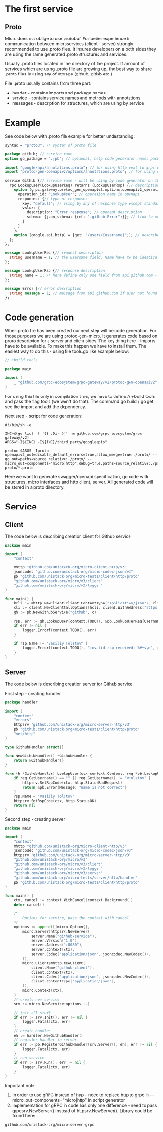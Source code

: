 # The first service

## Proto

Micro does not oblige to use protobuf. For better experience in communication between microservices (client -
server) strongly recommended to use .proto files. It insures developers on a both sides they are using the same
generated .proto structures and services.

Usually .proto files located in the directory of the project. If amount of services which are using .proto file are
growing up, the best way to share .proto files is using any of storage (github, gitlab etc.).

File .proto usually contains from three part:

- header - contains imports and package names
- service - contains service names and methods with annotations
- messages - description for structures, which are using by service

# Example

See code below with .proto file example for better undestanding:

```protobuf
syntax = "proto3"; // syntax of proto file

package github; // service name
option go_package = ".;pb"; // optional, help code generator names packages in a right way

import "google/api/annotations.proto"; // for using http next to grpc we have to define import
import "protoc-gen-openapiv2/options/annotations.proto"; // for using openapi generation (describe our services) we have to define import 

service Github {// service name - will be using by code generator on the client side and server side support functions (create service client, create service server), in Endpoints and openapi description
  rpc LookupUser(LookupUserReq) returns (LookupUserRsp) {// description for method with structures to receive and respond
    option (grpc.gateway.protoc_gen_openapiv2.options.openapiv2_operation) = {// openapi annotaiont
      operation_id: "LookupUser"; // operation name in openapi
      responses: {// type of responses
        key: "default"; // using by any of response type except standart one described in the method
        value: {
          description: "Error response"; // openapi description
          schema: {json_schema: {ref: ".github.Error";}}; // link to message type, consists with package name and message name
        }
      }
    };
    option (google.api.http) = {get: "/users/{username}";}; // describes endpoint which should be used connecting to rpc LookupUser via http with method GET and path /users/username. In order to use POST, PUT, PATCH requests also may contain body. Body is defining the same way as path variable, but instead should be using link to message structure. If body is not pre-defined should be used body:'*' declaration.
  };
};

message LookupUserReq {// request description
  string username = 1; // the username field. Name have to be identical to path variable declaration in option google.api.http GET /users/{username}
};

message LookupUserRsp {// response description
  string name = 1; // here define only one field from api.github.com - name of user
};

message Error {// error description
  string message = 1; // message from api.github.com if user not found
};
```

# Code generation

When proto file has been created our next step will be code generation. For those purposes we are using
protoc-gen-micro. It generates code based on proto description for a server and client sides. The key thing here - imports
have to be available. To make this happen we have to install them. The easiest way to do this - using file tools.go like
example below:

```go
// +build tools

package main

import (
	_ "github.com/grpc-ecosystem/grpc-gateway/v2/protoc-gen-openapiv2"
)
```

For using this file only in compilation time, we have to define // +build tools and pass the flag tools (we won't do
that). The command go build / go get see the import and add the dependency.

Next step - script for code generation:

```shell
#!/bin/sh -e

INC=$(go list -f '{{ .Dir }}' -m github.com/grpc-ecosystem/grpc-gateway/v2)
ARGS="-I${INC} -I${INC}/third_party/googleapis"

protoc $ARGS -Iproto --openapiv2_out=disable_default_errors=true,allow_merge=true:./proto/ --go_out=paths=source_relative:./proto/ --micro_out=components="micro|http",debug=true,paths=source_relative:./proto/ proto/*.proto
```

Here we want to generate swagger/openapi specification, go code with structures, micro interfaces and http client,
server. All generated code will be stored in a proto directory.

# Service

## Client

The code below is describing creation client for Github service

```go
package main

import (
	"context"

	mhttp "github.com/unistack-org/micro-client-http/v3"
	jsoncodec "github.com/unistack-org/micro-codec-json/v3"
	pb "github.com/unistack-org/micro-tests/client/http/proto"
	"github.com/unistack-org/micro/v3/client"
	"github.com/unistack-org/micro/v3/logger"
)

func main() {
	hcli := mhttp.NewClient(client.ContentType("application/json"), client.Codec("application/json", jsoncodec.NewCodec()))
	cli := client.NewClientCallOptions(hcli, client.WithAddress("https://api.github.com"))
	gh := pb.NewGithubService("github", c)

	rsp, err := gh.LookupUser(context.TODO(), &pb.LookupUserReq{Username: "vtolstov"})
	if err != nil {
		logger.Errorf(context.TODO(), err)
	}

	if rsp.Name != "Vasiliy Tolstov" {
		logger.Errorf(context.TODO(), "invalid rsp received: %#+v\n", rsp)
	}
}
```

## Server

The code below is describing creation server for Github service

First step - creating handler

```go
package handler

import (
	"context"
	"errors"
	httpsrv "github.com/unistack-org/micro-server-http/v3"
	pb "github.com/unistack-org/micro-tests/client/http/proto"
	"net/http"
)

type GithubHandler struct{}

func NewGithubHandler() *GithubHandler {
	return &GithubHandler{}
}

func (h *GithubHandler) LookupUser(ctx context.Context, req *pb.LookupUserReq, rsp *pb.LookupUserRsp) error {
	if req.GetUsername() == "" || req.GetUsername() != "vtolstov" {
		httpsrv.SetRspCode(ctx, http.StatusBadRequest)
		return &pb.Error{Message: "name is not correct"}
	}
	rsp.Name = "Vasiliy Tolstov"
	httpsrv.SetRspCode(ctx, http.StatusOK)
	return nil
}
```

Second step - creating server

```go
package main

import (
	"context"
	mhttp "github.com/unistack-org/micro-client-http/v3"
	jsoncodec "github.com/unistack-org/micro-codec-json/v3"
	httpsrv "github.com/unistack-org/micro-server-http/v3"
	"github.com/unistack-org/micro/v3"
	"github.com/unistack-org/micro/v3/client"
	"github.com/unistack-org/micro/v3/logger"
	"github.com/unistack-org/micro/v3/server"
	"github.com/unistack-org/micro-tests/server/http/handler"
	pb "github.com/unistack-org/micro-tests/client/http/proto"
)

func main() {
	ctx, cancel := context.WithCancel(context.Background())
	defer cancel()

	/*
	    Options for service, pass the context with cancel
	*/
	options := append([]micro.Option{},
		micro.Server(httpsrv.NewServer(
			server.Name("github-service"),
			server.Version("1.0"),
			server.Address(":8080"),
			server.Context(ctx),
			server.Codec("application/json", jsoncodec.NewCodec()),
		)),
		micro.Client(mhttp.NewClient(
			client.Name("github-client"),
			client.Context(ctx),
			client.Codec("application/json", jsoncodec.NewCodec()),
			client.ContentType("application/json"),
		)),
		micro.Context(ctx),
	)
	// create new service
	srv := micro.NewService(options...)

	// init all stuff
	if err := srv.Init(); err != nil {
		logger.Fatal(ctx, err)
	}
	// create handler
	eh := handler.NewGithubHandler()
	// register handler in server
	if err := pb.RegisterGithubHandler(srv.Server(), eh); err != nil {
		logger.Fatal(ctx, err)
	}
	// run service
	if err := srv.Run(); err != nil {
		logger.Fatal(ctx, err)
	}
}
```

Important note:

1. In order to use gRPC instead of http - need to replace http to grpc in --micro_out=components="micro|http"
   in script generator
2. Implementation for gRPC in code has only one difference - need to pass grpcsrv.NewServer()
   instead of httpsrv.NewServer(). Library could be found here:

````
github.com/unistack-org/micro-server-grpc
````

